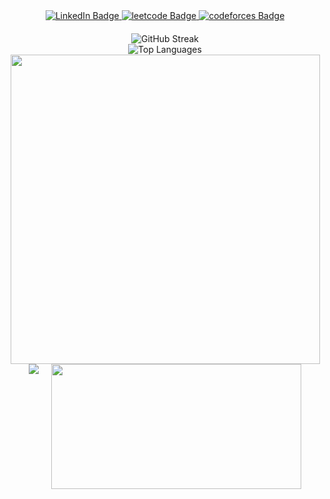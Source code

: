 <div align="center">
  <img src="https://komarev.com/ghpvc/?username=million-t&style=flat-square&color=blue" alt=""/>
</div>
<div id="badges" align="center">
  <a href="https://www.linkedin.com/in/million-tolessa/">
    <img src="https://img.shields.io/badge/LinkedIn-blue?style=for-the-badge&logo=linkedin&logoColor=white" alt="LinkedIn Badge"/>
  </a>
  <a href="https://leetcode.com/Million_/">
    <img src="https://img.shields.io/badge/Leetcode-black?style=for-the-badge&logo=leetcode&logoColor=yellow" alt="leetcode Badge"/>
  </a>
  <a href="https://codeforces.com/profile/sterlin">
    <img src="https://img.shields.io/badge/Codeforces-white?style=for-the-badge&logo=codeforces&logoColor=blue" alt="codeforces Badge"/>
  </a>
</div>


<div align="center" style="margin-top: 20px;" >
    <img src="http://github-readme-streak-stats.herokuapp.com?user=million-t&theme=dracula" alt="GitHub Streak" />
</div>
<div align="center">
    <img src="https://github-readme-stats.vercel.app/api/top-langs/?username=million-t&layout=compact&theme=dracula&card_width=495" style="max-height: 200px;" alt="Top Languages" />
</div>


  <div align="center">
    <img src="https://github-readme-activity-graph.vercel.app/graph?username=million-t&theme=tokyo-night" width="495" height=auto />
    
</div>
  <div align="center" style="display: flex; justify-content: center; gap: 20px;">
    <img src="https://leetcode.card.workers.dev/Million_?theme=auto&extension=activity"/>
    <img src="https://codeforces-readme-stats.vercel.app/api/card?username=sterlin&theme=github_dark&disable_animations=false&show_icons=true&force_username=false" width="400" height="200" />
  </div>

